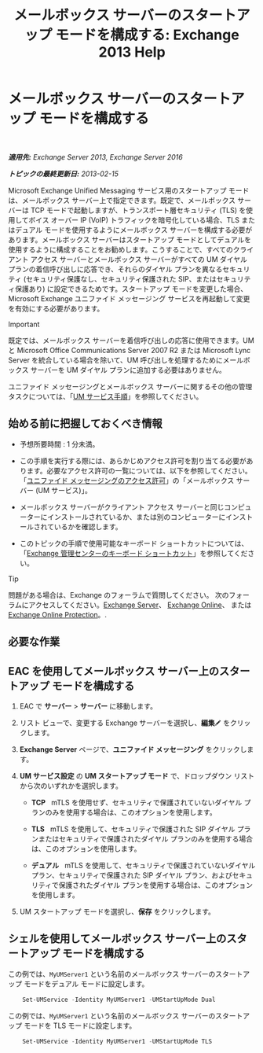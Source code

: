 ﻿---
title: 'メールボックス サーバーのスタートアップ モードを構成する: Exchange 2013 Help'
TOCTitle: メールボックス サーバーのスタートアップ モードを構成する
ms:assetid: 4457d6a0-52bd-4269-8cb5-d34d7fe9bfc3
ms:mtpsurl: https://technet.microsoft.com/ja-jp/library/Ee423544(v=EXCHG.150)
ms:contentKeyID: 50555767
ms.date: 04/24/2018
mtps_version: v=EXCHG.150
ms.translationtype: HT
---

# メールボックス サーバーのスタートアップ モードを構成する

 

_**適用先:** Exchange Server 2013, Exchange Server 2016_

_**トピックの最終更新日:** 2013-02-15_

Microsoft Exchange Unified Messaging サービス用のスタートアップ モードは、メールボックス サーバー上で指定できます。既定で、メールボックス サーバーは TCP モードで起動しますが、トランスポート層セキュリティ (TLS) を使用してボイス オーバー IP (VoIP) トラフィックを暗号化している場合、TLS またはデュアル モードを使用するようにメールボックス サーバーを構成する必要があります。メールボックス サーバーはスタートアップ モードとしてデュアルを使用するように構成することをお勧めします。こうすることで、すべてのクライアント アクセス サーバーとメールボックス サーバーがすべての UM ダイヤル プランの着信呼び出しに応答でき、それらのダイヤル プランを異なるセキュリティ (セキュリティ保護なし、セキュリティ保護された SIP、またはセキュリティ保護あり) に設定できるためです。スタートアップ モードを変更した場合、Microsoft Exchange ユニファイド メッセージング サービスを再起動して変更を有効にする必要があります。


> [!IMPORTANT]
> 既定では、メールボックス サーバーを着信呼び出しの応答に使用できます。UM と Microsoft Office Communications Server 2007 R2 または Microsoft Lync Server を統合している場合を除いて、UM 呼び出しを処理するためにメールボックス サーバーを UM ダイヤル プランに追加する必要はありません。



ユニファイド メッセージングとメールボックス サーバーに関するその他の管理タスクについては、「[UM サービス手順](um-services-procedures-exchange-2013-help.md)」を参照してください。

## 始める前に把握しておくべき情報

  - 予想所要時間 : 1 分未満。

  - この手順を実行する際には、あらかじめアクセス許可を割り当てる必要があります。必要なアクセス許可の一覧については、以下を参照してください。「[ユニファイド メッセージングのアクセス許可](unified-messaging-permissions-exchange-2013-help.md)」の「メールボックス サーバー (UM サービス)」。

  - メールボックス サーバーがクライアント アクセス サーバーと同じコンピューターにインストールされているか、または別のコンピューターにインストールされているかを確認します。

  - このトピックの手順で使用可能なキーボード ショートカットについては、「[Exchange 管理センターのキーボード ショートカット](keyboard-shortcuts-in-the-exchange-admin-center-exchange-online-protection-help.md)」を参照してください。


> [!TIP]
> 問題がある場合は、Exchange のフォーラムで質問してください。 次のフォーラムにアクセスしてください。<A href="https://go.microsoft.com/fwlink/p/?linkid=60612">Exchange Server</A>、 <A href="https://go.microsoft.com/fwlink/p/?linkid=267542">Exchange Online</A>、 または <A href="https://go.microsoft.com/fwlink/p/?linkid=285351">Exchange Online Protection</A>。.



## 必要な作業

## EAC を使用してメールボックス サーバー上のスタートアップ モードを構成する

1.  EAC で <strong>サーバー</strong> \> <strong>サーバー</strong> に移動します。

2.  リスト ビューで、変更する Exchange サーバーを選択し、<strong>編集</strong>![編集アイコン](images/Bb124582.6f53ccb2-1f13-4c02-bea0-30690e6ea71d(EXCHG.150).gif "編集アイコン") をクリックします。

3.  <strong>Exchange Server</strong> ページで、<strong>ユニファイド メッセージング</strong> をクリックします。

4.  <strong>UM サービス設定</strong> の <strong>UM スタートアップ モード</strong> で、ドロップダウン リストから次のいずれかを選択します。
    
      - <strong>TCP</strong>   mTLS を使用せず、セキュリティで保護されていないダイヤル プランのみを使用する場合は、このオプションを使用します。
    
      - <strong>TLS</strong>   mTLS を使用して、セキュリティで保護された SIP ダイヤル プランまたはセキュリティで保護されたダイヤル プランのみを使用する場合は、このオプションを使用します。
    
      - <strong>デュアル</strong>   mTLS を使用して、セキュリティで保護されていないダイヤル プラン、セキュリティで保護された SIP ダイヤル プラン、およびセキュリティで保護されたダイヤル プランを使用する場合は、このオプションを使用します。

5.  UM スタートアップ モードを選択し、<strong>保存</strong> をクリックします。

## シェルを使用してメールボックス サーバー上のスタートアップ モードを構成する

この例では、`MyUMServer1` という名前のメールボックス サーバーのスタートアップ モードをデュアル モードに設定します。
```powershell
    Set-UMService -Identity MyUMServer1 -UMStartUpMode Dual
```

この例では、`MyUMServer1` という名前のメールボックス サーバーのスタートアップ モードを TLS モードに設定します。
```powershell
    Set-UMService -Identity MyUMServer1 -UMStartUpMode TLS
```
